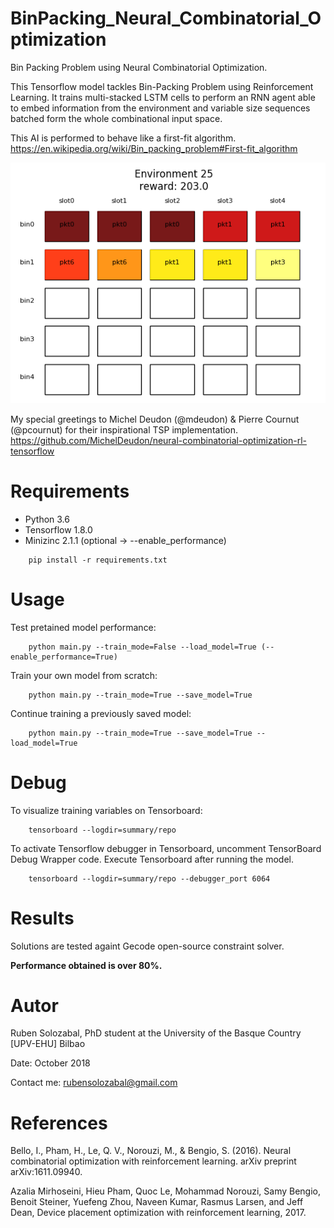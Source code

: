 # BinPacking_Neural_Combinatorial_Optimization
Bin Packing Problem using Neural Combinatorial Optimization.

This Tensorflow model tackles Bin-Packing Problem using Reinforcement Learning. It trains multi-stacked LSTM cells to perform an RNN agent able to embed information from the environment and variable size sequences batched form the whole combinational input space.

This AI is performed to behave like a first-fit algorithm.
https://en.wikipedia.org/wiki/Bin_packing_problem#First-fit_algorithm

![Proper description what the image is about](img/placement_.png)

My special greetings to Michel Deudon (@mdeudon) & Pierre Cournut (@pcournut) for their inspirational TSP implementation.
https://github.com/MichelDeudon/neural-combinatorial-optimization-rl-tensorflow

# Requirements 

- Python 3.6
- Tensorflow 1.8.0
- Minizinc 2.1.1 (optional -> --enable_performance)
````
    pip install -r requirements.txt
````
# Usage
Test pretained model performance:
```
    python main.py --train_mode=False --load_model=True (--enable_performance=True)
```

Train your own model from scratch:
```
    python main.py --train_mode=True --save_model=True
```

Continue training a previously saved model:
```
    python main.py --train_mode=True --save_model=True --load_model=True
```
# Debug

To visualize training variables on Tensorboard:
```
    tensorboard --logdir=summary/repo
```

To activate Tensorflow debugger in Tensorboard, uncomment TensorBoard Debug Wrapper code. Execute Tensorboard after running the model.
```
    tensorboard --logdir=summary/repo --debugger_port 6064
```
# Results

Solutions are tested againt Gecode open-source constraint solver.


**Performance obtained is over 80%.**

# Autor

Ruben Solozabal, PhD student at the University of the Basque Country [UPV-EHU] Bilbao

Date: October 2018

Contact me: rubensolozabal@gmail.com

# References

Bello, I., Pham, H., Le, Q. V., Norouzi, M., & Bengio, S. (2016). Neural combinatorial optimization with reinforcement learning. arXiv preprint arXiv:1611.09940.

Azalia Mirhoseini, Hieu Pham, Quoc Le, Mohammad Norouzi, Samy Bengio, Benoit Steiner,
Yuefeng Zhou, Naveen Kumar, Rasmus Larsen, and Jeff Dean, Device placement optimization
with reinforcement learning, 2017.

